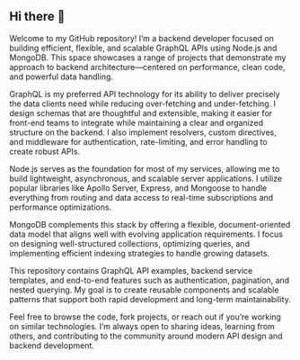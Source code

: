 ## Hi there 👋

Welcome to my GitHub repository! I’m a backend developer focused on building efficient, flexible, and scalable GraphQL APIs using Node.js and MongoDB. This space showcases a range of projects that demonstrate my approach to backend architecture—centered on performance, clean code, and powerful data handling.

GraphQL is my preferred API technology for its ability to deliver precisely the data clients need while reducing over-fetching and under-fetching. I design schemas that are thoughtful and extensible, making it easier for front-end teams to integrate while maintaining a clear and organized structure on the backend. I also implement resolvers, custom directives, and middleware for authentication, rate-limiting, and error handling to create robust APIs.

Node.js serves as the foundation for most of my services, allowing me to build lightweight, asynchronous, and scalable server applications. I utilize popular libraries like Apollo Server, Express, and Mongoose to handle everything from routing and data access to real-time subscriptions and performance optimizations.

MongoDB complements this stack by offering a flexible, document-oriented data model that aligns well with evolving application requirements. I focus on designing well-structured collections, optimizing queries, and implementing efficient indexing strategies to handle growing datasets.

This repository contains GraphQL API examples, backend service templates, and end-to-end features such as authentication, pagination, and nested querying. My goal is to create reusable components and scalable patterns that support both rapid development and long-term maintainability.

Feel free to browse the code, fork projects, or reach out if you’re working on similar technologies. I’m always open to sharing ideas, learning from others, and contributing to the community around modern API design and backend development.

